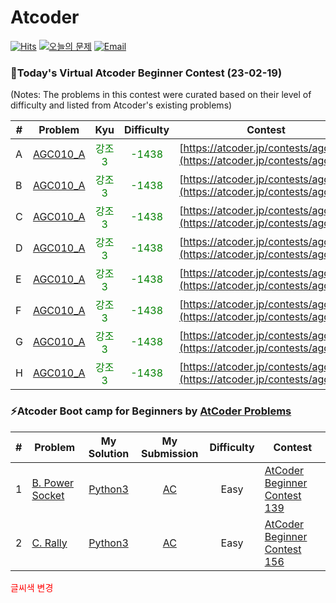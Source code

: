 Atcoder
========
[![Hits](https://hits.seeyoufarm.com/api/count/incr/badge.svg?url=https%3A%2F%2Fgithub.com%2Fika9810%2FAtcoder&count_bg=%23FFC8C8&title_bg=%23555555&icon=&icon_color=%23E7E7E7&title=hits&edge_flat=false)](https://hits.seeyoufarm.com)
[![오늘의 문제](https://img.shields.io/badge/오늘의%20문제%20%28BETA%29-바로가기-112051)](https://github.com/tony9402/baekjoon/blob/main/picked.md) 
[![Email](https://img.shields.io/badge/Email-ika7204@naver.com-ff69b4)](mailTo:ika7204@naver.com)
### 🌟Today's Virtual Atcoder Beginner Contest (23-02-19)
(Notes: The problems in this contest were curated based on their level of difficulty and listed from Atcoder's existing problems)

| # | Problem | Kyu | Difficulty | Contest |
|---| ----- | :--------: | :----------: | ---------- |
|A|[AGC010_A](https://atcoder.jp/contests/agc010/tasks/agc010_a)|<span style="color:green">강조3</span>|<span style="color:green">-1438</span>|[https://atcoder.jp/contests/agc010](https://atcoder.jp/contests/agc010)|
|B|[AGC010_A](https://atcoder.jp/contests/agc010/tasks/agc010_a)|<span style="color:green">강조3</span>|<span style="color:green">-1438</span>|[https://atcoder.jp/contests/agc010](https://atcoder.jp/contests/agc010)|
|C|[AGC010_A](https://atcoder.jp/contests/agc010/tasks/agc010_a)|<span style="color:green">강조3</span>|<span style="color:green">-1438</span>|[https://atcoder.jp/contests/agc010](https://atcoder.jp/contests/agc010)|
|D|[AGC010_A](https://atcoder.jp/contests/agc010/tasks/agc010_a)|<span style="color:green">강조3</span>|<span style="color:green">-1438</span>|[https://atcoder.jp/contests/agc010](https://atcoder.jp/contests/agc010)|
|E|[AGC010_A](https://atcoder.jp/contests/agc010/tasks/agc010_a)|<span style="color:green">강조3</span>|<span style="color:green">-1438</span>|[https://atcoder.jp/contests/agc010](https://atcoder.jp/contests/agc010)|
|F|[AGC010_A](https://atcoder.jp/contests/agc010/tasks/agc010_a)|<span style="color:green">강조3</span>|<span style="color:green">-1438</span>|[https://atcoder.jp/contests/agc010](https://atcoder.jp/contests/agc010)|
|G|[AGC010_A](https://atcoder.jp/contests/agc010/tasks/agc010_a)|<span style="color:green">강조3</span>|<span style="color:green">-1438</span>|[https://atcoder.jp/contests/agc010](https://atcoder.jp/contests/agc010)|
|H|[AGC010_A](https://atcoder.jp/contests/agc010/tasks/agc010_a)|<span style="color:green">강조3</span>|<span style="color:green">-1438</span>|[https://atcoder.jp/contests/agc010](https://atcoder.jp/contests/agc010)|
### ⚡️Atcoder Boot camp for Beginners by [AtCoder Problems](https://kenkoooo.com/atcoder/#/training)
| # | Problem | My Solution | My Submission | Difficulty | Contest |
|---| ----- | :--------: | :----------: |  :----------: |  ---------- |
|1|[B. Power Socket](https://atcoder.jp/contests/abc139/tasks/abc139_b)|[Python3](https://github.com/ika9810/Atcoder/blob/main/Boot%20camp%20for%20Beginners/Easy%20100/B.%20Power%20Socket.py)|[AC](https://atcoder.jp/contests/abc139/submissions/38970416)|Easy|[AtCoder Beginner Contest 139](https://atcoder.jp/contests/abc139)|
|2|[C. Rally](https://atcoder.jp/contests/abc156/tasks/abc156_c)| [Python3](https://github.com/ika9810/Atcoder/blob/main/Boot%20camp%20for%20Beginners/Easy%20100/C.%20Rally.py)|[AC](https://atcoder.jp/contests/abc156/submissions/38978009)|Easy|[AtCoder Beginner Contest 156](https://atcoder.jp/contests/abc156)|
<span style="color:red"> 글씨색 변경 </span>